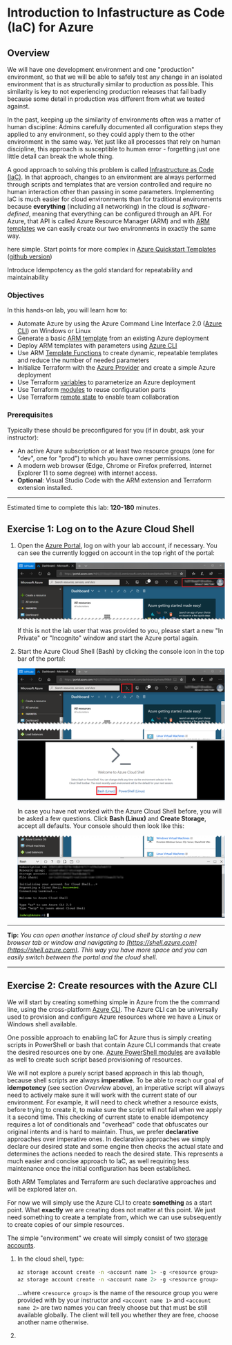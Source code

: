# Introduction to Infastructure as Code (IaC) for Azure

## Overview

We will have one development environment and one "production" environment, so that we will be able to safely test any change in an isolated environment that is as structurally similar to production as possible. This similarity is key to not experiencing production releases that fail badly because some detail in production was different from what we tested against.

In the past, keeping up the similarity of environments often was a matter of human discipline: Admins carefully documented all configuration steps they applied to any environment, so they could apply them to the other environment in the same way. Yet just like all processes that rely on human discipline, this approach is susceptible to human error - forgetting just one little detail can break the whole thing.

A good approach to solving this problem is called [Infrastructure as Code (IaC)](https://docs.microsoft.com/en-us/azure/devops/learn/what-is-infrastructure-as-code). In that approach, changes to an environment are always performed through scripts and templates that are version controlled and require no human interaction other than passing in some parameters. Implementing IaC is much easier for cloud environments than for traditional environments because **everything** (including all networking) in the cloud is *software-defined*, meaning that everything can be configured through an API. For Azure, that API is called Azure Resource Manager (ARM) and with [ARM templates](https://docs.microsoft.com/en-us/azure/azure-resource-manager/resource-group-authoring-templates) we can easily create our two environments in exactly the same way.

here simple. Start points for more complex in [Azure Quickstart Templates](https://azure.microsoft.com/en-us/resources/templates/) ([github version](https://github.com/Azure/azure-quickstart-templates))

Introduce Idempotency as the gold standard for repeatability and maintainability

### Objectives

In this hands-on lab, you will learn how to:

- Automate Azure by using the Azure Command Line Interface 2.0 ([Azure CLI](https://docs.microsoft.com/en-us/cli/azure/?view=azure-cli-latest)) on Windows or Linux
- Generate a basic [ARM template](https://docs.microsoft.com/en-us/azure/azure-resource-manager/resource-group-authoring-templates) from an existing Azure deployment
- Deploy ARM templates with parameters using [Azure CLI](https://docs.microsoft.com/en-us/cli/azure/?view=azure-cli-latest)
- Use ARM [Template Functions](https://docs.microsoft.com/en-us/azure/azure-resource-manager/resource-group-template-functions) to create dynamic, repeatable templates and reduce the number of needed parameters
- Initialize Terraform with the [Azure Provider](https://www.terraform.io/docs/providers/azurerm/) and create a simple Azure deployment
- Use Terraform [variables](https://www.terraform.io/docs/configuration/variables.html) to parameterize an Azure deployment
- Use Terraform [modules](https://www.terraform.io/docs/modules/index.html) to reuse configuration parts
- Use Terraform [remote state](https://www.terraform.io/docs/state/remote.html) to enable team collaboration

### Prerequisites

Typically these should be preconfigured for you (if in doubt, ask your instructor):
* An active Azure subscription or at least two resource groups (one for "dev", one for "prod") to which you have owner permissions.
* A modern web browser (Edge, Chrome or Firefox preferred, Internet Explorer 11 to some degree) with internet access.
* **Optional**: Visual Studio Code with the ARM extension and Terraform extension installed.
---

Estimated time to complete this lab: **120-180** minutes.

## Exercise 1: Log on to the Azure Cloud Shell

1. Open the [Azure Portal](https://portal.azure.com), log on with your lab account, if necessary. You can see the currently logged on account in the top right of the portal:

    ![Logged on account in Azure portal](./media/portalloggedonuser.png)

    If this is not the lab user that was provided to you, please start a new "In Private" or "Incognito" window and start the Azure portal again.

1. Start the Azure Cloud Shell (Bash) by clicking the console icon in the top bar of the portal:

   ![Start Azure Cloud Shell](./media/portalopenconsole.png)

    In case you have not worked with the Azure Cloud Shell before, you will be asked a few questions. Click **Bash (Linux)** and **Create Storage**, accept all defaults. Your console should then look like this:

   ![Ready Azure Cloud Shell](./media/portalconsoleready.png)

---
**Tip:** *You can open another instance of cloud shell by starting a new browser tab or window and navigating to [https://shell.azure.com](https://shell.azure.com). This way you have more space and you can easily switch between the portal and the cloud shell.*

---

## Exercise 2: Create resources with the Azure CLI

We will start by creating something simple in Azure from the the command line, using the cross-platform [Azure CLI](https://docs.microsoft.com/en-us/cli/azure/?view=azure-cli-latest). The Azure CLI can be universally used to provision and configure Azure resources where we have a Linux or Windows shell available.

One possible approach to enabling IaC for Azure thus is simply creating scripts in PowerShell or bash that contain Azure CLI commands that create the desired resources one by one. [Azure PowerShell modules](https://docs.microsoft.com/en-us/powershell/azure/overview?view=azps-1.1.0) are available as well to create such script based provisioning of resources.

We will not explore a purely script based approach in this lab though, because shell scripts are always **imperative**. To be able to reach our goal of **idempotency** (see section *Overview* above), an imperative script will always need to actively make sure it will work with the current state of our environment. For example, it will need to check whether a resource exists, before trying to create it, to make sure the script will not fail when we apply it a second time. This checking of current state to enable idempotency requires a lot of conditionals and "overhead" code that obfuscates our original intents and is hard to maintain. Thus, we prefer **declarative** approaches over imperative ones. In declarative approaches we simply declare our desired state and some engine then checks the actual state and determines the actions needed to reach the desired state. This represents a much easier and concise approach to IaC, as well requiring less maintenance once the initial configuration has been established.

Both ARM Templates and Terraform are such declarative approaches and will be explored later on.

For now we will simply use the Azure CLI to create **something** as a start point. What **exactly** we are creating does not matter at this point. We just need something to create a template from, which we can use subsequently to create copies of our simple resources.

The simple "environment" we create will simply consist of two [storage accounts](https://docs.microsoft.com/en-us/azure/storage/common/storage-account-overview).

1. In the cloud shell, type:
    ```sh
    az storage account create -n <account name 1> -g <resource group>  
    az storage account create -n <account name 2> -g <resource group>  
    ```

    ...where `<resource group>` is the name of the resource group you were provided with by your instructor and `<account name 1>` and `<account name 2>` are two names you can freely choose but that must be still available globally. The client will tell you whether they are free, choose another name otherwise.

1. 